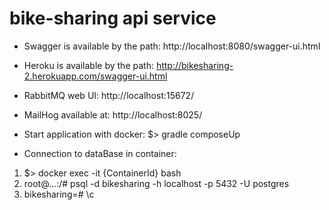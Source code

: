 # bike-sharing api service

* Swagger is available by the path: http://localhost:8080/swagger-ui.html
* Heroku is available by the path: http://bikesharing-2.herokuapp.com/swagger-ui.html
* RabbitMQ web UI: http://localhost:15672/
* MailHog available at: http://localhost:8025/


* Start application with docker: $> gradle composeUp


* Connection to dataBase in container:
1) $> docker exec -it {ContainerId} bash 
2) root@...:/# psql -d bikesharing -h localhost -p 5432 -U postgres
3) bikesharing=# \c